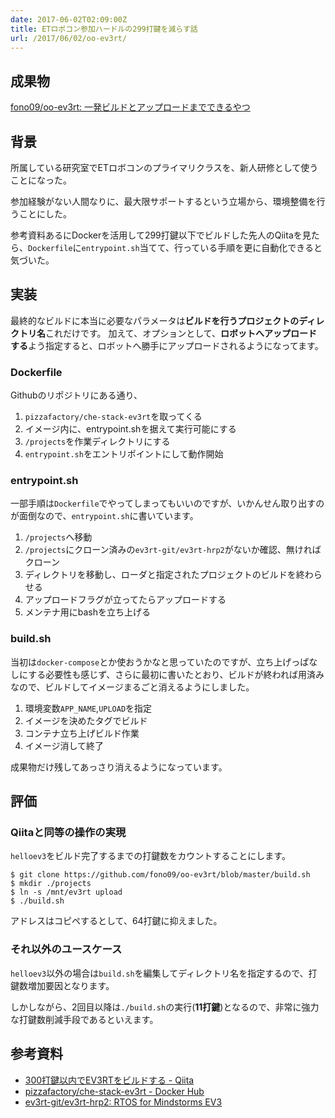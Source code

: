 ```yaml
---
date: 2017-06-02T02:09:00Z
title: ETロボコン参加ハードルの299打鍵を減らす話
url: /2017/06/02/oo-ev3rt/
---
```


## 成果物

[fono09/oo-ev3rt: 一発ビルドとアップロードまでできるやつ](https://github.com/fono09/oo-ev3rt)

## 背景

所属している研究室でETロボコンのプライマリクラスを、新人研修として使うことになった。

参加経験がない人間なりに、最大限サポートするという立場から、環境整備を行うことにした。

参考資料あるにDockerを活用して299打鍵以下でビルドした先人のQiitaを見たら、`Dockerfile`に`entrypoint.sh`当てて、行っている手順を更に自動化できると気づいた。

## 実装

最終的なビルドに本当に必要なパラメータは**ビルドを行うプロジェクトのディレクトリ名**これだけです。
加えて、オプションとして、**ロボットへアップロードする**よう指定すると、ロボットへ勝手にアップロードされるようになってます。

### Dockerfile

Githubのリポジトリにある通り、

1. `pizzafactory/che-stack-ev3rt`を取ってくる
2. イメージ内に、entrypoint.shを据えて実行可能にする
3. `/projects`を作業ディレクトリにする
4. `entrypoint.sh`をエントリポイントにして動作開始


### entrypoint.sh

一部手順は`Dockerfile`でやってしまってもいいのですが、いかんせん取り出すのが面倒なので、`entrypoint.sh`に書いています。

1. `/projects`へ移動
2. `/projects`にクローン済みの`ev3rt-git/ev3rt-hrp2`がないか確認、無ければクローン
3. ディレクトリを移動し、ローダと指定されたプロジェクトのビルドを終わらせる
4. アップロードフラグが立ってたらアップロードする
5. メンテナ用にbashを立ち上げる

### build.sh

当初は`docker-compose`とか使おうかなと思っていたのですが、立ち上げっぱなしにする必要性も感じず、さらに最初に書いたとおり、ビルドが終われば用済みなので、ビルドしてイメージまるごと消えるようにしました。

1. 環境変数`APP_NAME`,`UPLOAD`を指定
2. イメージを決めたタグでビルド
3. コンテナ立ち上げビルド作業
4. イメージ消して終了

成果物だけ残してあっさり消えるようになっています。

## 評価


### Qiitaと同等の操作の実現

`helloev3`をビルド完了するまでの打鍵数をカウントすることにします。


```
$ git clone https://github.com/fono09/oo-ev3rt/blob/master/build.sh
$ mkdir ./projects
$ ln -s /mnt/ev3rt upload
$ ./build.sh
```

アドレスはコピペするとして、64打鍵に抑えました。

### それ以外のユースケース

`helloev3`以外の場合は`build.sh`を編集してディレクトリ名を指定するので、打鍵数増加要因となります。

しかしながら、2回目以降は`./build.sh`の実行(**11打鍵**)となるので、非常に強力な打鍵数削減手段であるといえます。

## 参考資料
* [300打鍵以内でEV3RTをビルドする - Qiita](http://qiita.com/monamour555/items/4bf28b7a775a17f33a14)
* [pizzafactory/che-stack-ev3rt - Docker Hub](https://hub.docker.com/r/pizzafactory/che-stack-ev3rt)
* [ev3rt-git/ev3rt-hrp2: RTOS for Mindstorms EV3](https://github.com/ev3rt-git/ev3rt-hrp2)
